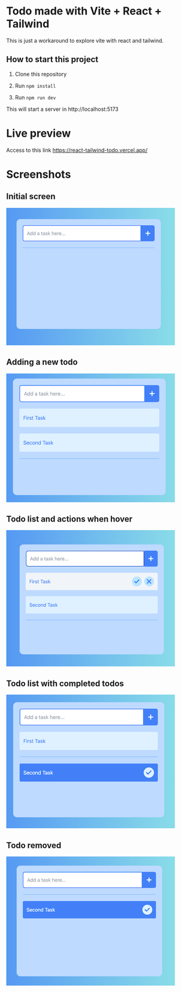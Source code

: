 # Todo made with Vite + React + Tailwind
This is just a workaround to explore vite with react and tailwind.

## How to start this project
1. Clone this repository

2. Run `npm install`

3. Run `npm run dev`

This will start a server in http://localhost:5173

# Live preview
Access to this link https://react-tailwind-todo.vercel.app/

# Screenshots

## Initial screen

![Screenshot](images/1.png)

## Adding a new todo

![Screenshot](images/2.png)

## Todo list and actions when hover

![Screenshot](images/3.png)

## Todo list with completed todos

![Screenshot](images/4.png)

## Todo removed

![Screenshot](images/5.png)
